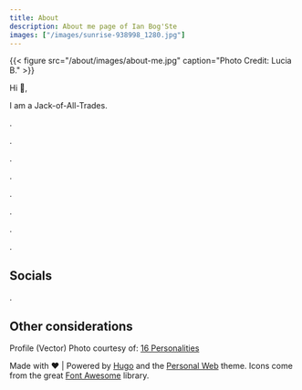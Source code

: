 ```yaml
---
title: About
description: About me page of Ian Bog'Ste
images: ["/images/sunrise-938998_1280.jpg"]
---
```


{{< figure src="/about/images/about-me.jpg" caption="Photo Credit: Lucia B." >}}

Hi :wave:,

I am a Jack-of-All-Trades.

.

.

.

.

.

.

.

.

## Socials

.

## Other considerations

Profile (Vector) Photo courtesy of: [16 Personalities](https://www.16personalities.com)

Made with :heart: | Powered by [Hugo](https://gohugo.io/) and the [Personal Web](https://github.com/bjacquemet/personal-web) theme. Icons come from the great [Font Awesome](https://fontawesome.com/license) library.
